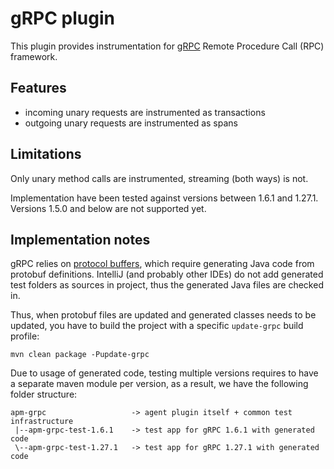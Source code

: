 # gRPC plugin

This plugin provides instrumentation for [gRPC](https://grpc.io/) Remote Procedure Call (RPC) framework.

## Features
- incoming unary requests are instrumented as transactions
- outgoing unary requests are instrumented as spans

## Limitations

Only unary method calls are instrumented, streaming (both ways) is not.

Implementation have been tested against versions between 1.6.1 and 1.27.1.
Versions 1.5.0 and below are not supported yet.

## Implementation notes

gRPC relies on [protocol buffers](https://developers.google.com/protocol-buffers), which require generating Java code from
protobuf definitions. IntelliJ (and probably other IDEs) do not add generated test folders as sources in project, thus
the generated Java files are checked in.

Thus, when protobuf files are updated and generated classes needs to be updated, you have to build the project with a specific
`update-grpc` build profile:

```shell script
mvn clean package -Pupdate-grpc
```

Due to usage of generated code, testing multiple versions requires to have a separate maven module per version,
as a result, we have the following folder structure:

```
apm-grpc                   -> agent plugin itself + common test infrastructure
 |--apm-grpc-test-1.6.1    -> test app for gRPC 1.6.1 with generated code
 \--apm-grpc-test-1.27.1   -> test app for gRPC 1.27.1 with generated code
```
